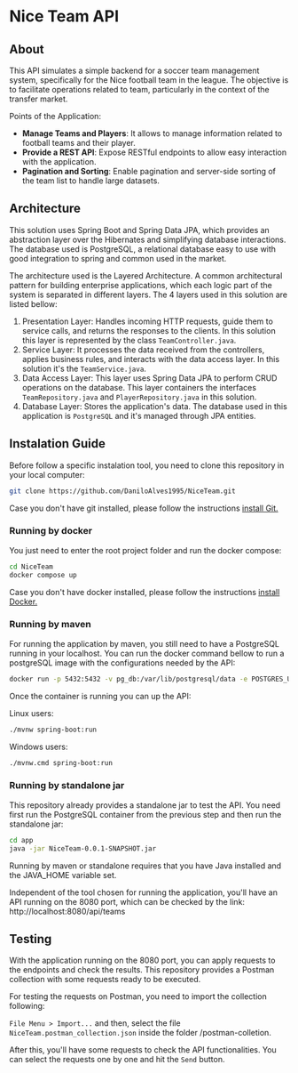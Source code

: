 # Nice Team API

## About

This API simulates a simple backend for a soccer team management system, specifically for the Nice football team in the league.
The objective is to facilitate operations related to team, particularly in the context of the transfer market.

Points of the Application:

* **Manage Teams and Players**: It allows to manage information related to football teams and their player.
* **Provide a REST API**: Expose RESTful endpoints to allow easy interaction with the application.
* **Pagination and Sorting**: Enable pagination and server-side sorting of the team list to handle large datasets.

## Architecture
This solution uses Spring Boot and Spring Data JPA, which provides an abstraction layer over the Hibernates and simplifying database interactions.
The database used is PostgreSQL, a relational database easy to use with good integration to spring and common used in the market.

The architecture used is the Layered Architecture. A common architectural pattern for building enterprise applications, which each logic part of the system is separated 
in different layers. The 4 layers used in this solution are listed bellow:

1. Presentation Layer: Handles incoming HTTP requests, guide them to service calls, and returns the responses to the clients.
In this solution this layer is represented by the class `TeamController.java`.
2. Service Layer: It processes the data received from the controllers, applies business rules, and interacts with the data access layer. In this solution it's the `TeamService.java`.
3. Data Access Layer: This layer uses Spring Data JPA to perform CRUD operations on the database. This layer containers the 
interfaces `TeamRepository.java` and `PlayerRepository.java` in this solution.
4. Database Layer: Stores the application's data. The database used in this application is `PostgreSQL` and it's managed through JPA entities.

## Instalation Guide

Before follow a specific instalation tool, you need to clone this repository in your local computer:
```bash
git clone https://github.com/DaniloAlves1995/NiceTeam.git
```
Case you don't have git installed, please follow the instructions [install Git.](https://git-scm.com/book/en/v2/Getting-Started-Installing-Git)

### Running by docker

You just need to enter the root project folder and run the docker compose:
```bash
cd NiceTeam
docker compose up
```
Case you don't have docker installed, please follow the instructions [install Docker.](https://docs.docker.com/engine/install/)

### Running by maven

For running the application by maven, you still need to have a PostgreSQL running in your localhost.
You can run the docker command bellow to run a postgreSQL image with the configurations needed by the API:
```bash
docker run -p 5432:5432 -v pg_db:/var/lib/postgresql/data -e POSTGRES_USER=nice_team -e POSTGRES_PASSWORD="cfz{O3(F9me#TXj" -e POSTGRES_DB=football_league postgres:14.5
```
Once the container is running you can up the API:

Linux users:
```bash
./mvnw spring-boot:run
```

Windows users:
```bash
./mvnw.cmd spring-boot:run
```

### Running by standalone jar

This repository already provides a standalone jar to test the API. You need first run the PostgreSQL container 
from the previous step and then run the standalone jar:

```bash
cd app
java -jar NiceTeam-0.0.1-SNAPSHOT.jar
```

Running by maven or standalone requires that you have Java installed and the JAVA_HOME variable set.

Independent of the tool chosen for running the application, you'll have an API running on the 8080 port, which can be checked by the 
link: http://localhost:8080/api/teams

## Testing

With the application running on the 8080 port, you can apply requests to the endpoints and check the results. This repository provides a Postman collection with some requests ready to be executed.

For testing the requests on Postman, you need to import the collection following:

``File Menu > Import...`` and then, select the file `NiceTeam.postman_collection.json` inside the folder /postman-colletion.

After this, you'll have some requests to check the API functionalities. You can select the requests one by one and hit the ``Send`` button.